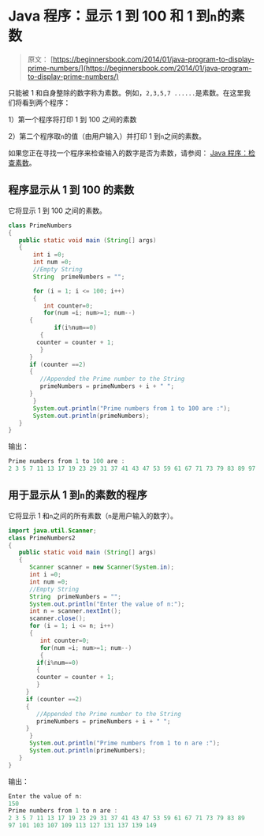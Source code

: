 # Java 程序：显示 1 到 100 和 1 到`n`的素数

> 原文： [https://beginnersbook.com/2014/01/java-program-to-display-prime-numbers/](https://beginnersbook.com/2014/01/java-program-to-display-prime-numbers/)

只能被 1 和自身整除的数字称为素数。例如，`2,3,5,7 ......`是素数。在这里我们将看到两个程序：

1）第一个程序将打印 1 到 100 之间的素数 

2）第二个程序取`n`的值（由用户输入）并打印 1 到`n`之间的素数。

如果您正在寻找一个程序来检查输入的数字是否为素数，请参阅： [Java 程序：检查素数](https://beginnersbook.com/2014/01/java-program-to-check-prime-number/)。

## 程序显示从 1 到 100 的素数

它将显示 1 到 100 之间的素数。

```java
class PrimeNumbers
{
   public static void main (String[] args)
   {		
       int i =0;
       int num =0;
       //Empty String
       String  primeNumbers = "";

       for (i = 1; i <= 100; i++)         
       { 		  	  
          int counter=0; 	  
          for(num =i; num>=1; num--)
	  {
             if(i%num==0)
	     {
 		counter = counter + 1;
	     }
	  }
	  if (counter ==2)
	  {
	     //Appended the Prime number to the String
	     primeNumbers = primeNumbers + i + " ";
	  }	
       }	
       System.out.println("Prime numbers from 1 to 100 are :");
       System.out.println(primeNumbers);
   }
}
```

输出：

```java
Prime numbers from 1 to 100 are :
2 3 5 7 11 13 17 19 23 29 31 37 41 43 47 53 59 61 67 71 73 79 83 89 97
```

## 用于显示从 1 到`n`的素数的程序

它将显示 1 和`n`之间的所有素数（`n`是用户输入的数字）。

```java
import java.util.Scanner;
class PrimeNumbers2
{
   public static void main (String[] args)
   {		
      Scanner scanner = new Scanner(System.in);
      int i =0;
      int num =0;
      //Empty String
      String  primeNumbers = "";
      System.out.println("Enter the value of n:");
      int n = scanner.nextInt();
      scanner.close();
      for (i = 1; i <= n; i++)  	   
      { 		 		  
         int counter=0; 		  
         for(num =i; num>=1; num--)
         {
	    if(i%num==0)
	    {
		counter = counter + 1;
	    }
	 }
	 if (counter ==2)
	 {
	    //Appended the Prime number to the String
	    primeNumbers = primeNumbers + i + " ";
	 }	
      }	
      System.out.println("Prime numbers from 1 to n are :");
      System.out.println(primeNumbers);
   }
}
```

输出：

```java
Enter the value of n:
150
Prime numbers from 1 to n are :
2 3 5 7 11 13 17 19 23 29 31 37 41 43 47 53 59 61 67 71 73 79 83 89 
97 101 103 107 109 113 127 131 137 139 149
```